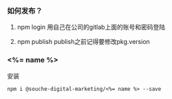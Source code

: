 ### 如何发布？

1. npm login
用自己在公司的gitlab上面的账号和密码登陆

2. npm publish
publish之前记得要修改pkg.version

### <%= name %>

安装

`npm i @souche-digital-marketing/<%= name %> --save`


